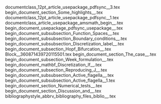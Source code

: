 documentclass_12pt_article_usepackage_pdfsync__3.tex
begin_document_section_Some_highlights__.tex
documentclass_12pt_article_usepackage_pdfsync__1.tex
documentclass_article_usepackage_amsmath_begin__.tex
begin_document_usepackage_pdfsync_usepackage__.tex
begin_document_subsubsection_Function_Spaces__.tex
begin_document_subsubsection_Boundary_conditions__.tex
begin_document_subsubsection_Discretization_label__.tex
begin_document_subsection_Hopf_Bifurcation__.tex
Block__360871439720115501.tex
begin_document_section_The_case__.tex
begin_document_subsection_Week_formulation__.tex
begin_document_mathbf_Discretization_If__.tex
begin_document_subsection_Reproducing_J__.tex
begin_document_subsubsection_Active_flagella__.tex
begin_document_subsubsection_Active_flagella__1.tex
begin_document_section_Numerical_tests__.tex
begin_document_section_Discussion_and__.tex
bibliographystyle_abbrv_bibliography_files_biblio__.tex
